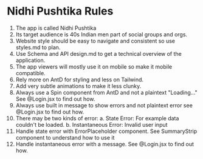 # Nidhi Pushtika Rules

1. The app is called Nidhi Pushtika
2. Its target audience is 40s Indian men part of social groups and orgs. 
3. Website style should be easy to navigate  and consistent so use styles.md to plan. 
4. Use Schema and API design.md to get a technical overview of the application. 
5. The app viewers will mostly use it on mobile so make it mobile compatible. 
6. Rely more on AntD for styling and less on Tailwind. 
7. Add very subtle animations to make it less clunky.
8. Always use a Spin component from AntD and not a plaintext "Loading..." See @Login.jsx to find out how.
9. Always use built in message to show errors and not plaintext error see @Login.jsx to find out how.
10. There may be two kinds of error: 
    a. State Error: For example data couldn't be loaded. 
    b. Instantaneous Error: Invalid user input
11. Handle state error with ErrorPlaceholder component. See SummaryStrip component to understand how to use it
12. Handle instantaneous error with a message. See @Login.jsx to find out how. 